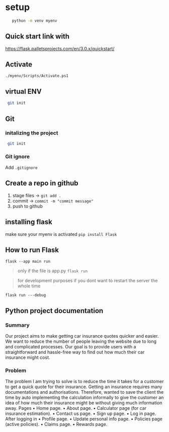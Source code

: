 # setup

```bash
   python -m venv myenv
```
## Quick start link with
https://flask.palletsprojects.com/en/3.0.x/quickstart/
## Activate
```
./myenv/Scripts/Activate.ps1
```
## virtual ENV
```sh
 git init
```
## Git

### initalizing the project
```sh
 git init
```

### Git ignore
 Add `.gitignore`


## Create a repo in github
1. stage files -> `git add .`
2. commit -> `commit -m "commit message"`
3. push to github

## installing flask
make sure your myenv is activated
```pip install Flask```

## How to run Flask
```flask --app main run```
>only if the file is app.py ```flask run```

> for development purposes 
> if you dont want to restart the server the whole time
```
flask run ---debug
```
## Python project documentation
### Summary
Our project aims to make getting car insurance quotes quicker and easier. We want to reduce the number of people leaving the website due to long and complicated processes. Our goal is to provide users with a straightforward and hassle-free way to find out how much their car insurance might cost.
### Problem 
The problem I am trying to solve is to reduce the time it takes for a customer to get a quick quote for their insurance. Getting an insurance requires many documentations and authorisations. Therefore, wanted to save the client the time by auto implementing the calculation informally to give the customer an idea of how much their insurance might be without giving much information away.
Pages
•	Home page.
•	About page.
•	Calculator page (for car insurance estimation).
•	Contact us page.
•	Sign up page.
•	Log in page.
After logging in
•	Profile page.
•	Update personal info page.
•	Policies page (active policies).
•	Claims page.
•	Rewards page.

 



